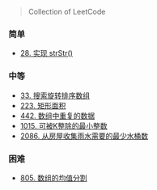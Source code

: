 > Collection of LeetCode

<!-- tabs:start -->

### **简单**

- [28. 实现 strStr()](LeetCode/28.md)

### **中等**

- [33. 搜索旋转排序数组](LeetCode/33.md)
- [223. 矩形面积](LeetCode/223.md)
- [442. 数组中重复的数据](LeetCode/442.md)
- [1015. 可被K整除的最小整数](LeetCode/1015.md)
- [2086. 从房屋收集雨水需要的最少水桶数](LeetCode/2086.md)

### **困难**

- [805. 数组的均值分割](LeetCode/805.md)

<!-- tabs:end -->
